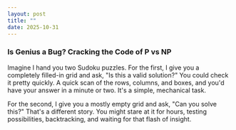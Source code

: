 ```yaml
---
layout: post
title: ""
date: 2025-10-31
---
```

### Is Genius a Bug? Cracking the Code of P vs NP

Imagine I hand you two Sudoku puzzles.
For the first, I give you a completely filled-in grid and ask, "Is this a valid solution?" You could check it pretty quickly. A quick scan of the rows, columns, and boxes, and you'd have your answer in a minute or two. It's a simple, mechanical task.

For the second, I give you a mostly empty grid and ask, "Can you solve this?" That's a different story. You might stare at it for hours, testing possibilities, backtracking, and waiting for that flash of insight.